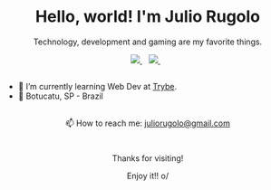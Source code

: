   <h1 align='center'>
    Hello, world! I'm Julio Rugolo
  </h1> 

  <p align='center'>
  Technology, development and gaming are my favorite things.
  </p>

  <p align='center'>
    <a href="https://www.linkedin.com/in/julio-rugolo-3b6b7a251/" target="_blank">
      <img src="https://img.shields.io/badge/linkedin-%230077B5.svg?&style=for-the-badge&logo=linkedin&logoColor=white" />
    </a>&nbsp;&nbsp;
    <a href="https://www.instagram.com/juliorugolo/" target="_blank">
      <img src="https://img.shields.io/badge/instagram-%23E4405F.svg?&style=for-the-badge&logo=instagram&logoColor=white" />        
    </a>&nbsp;&nbsp;
  </p>

  ##



  - 🚀 I’m currently learning Web Dev at <a href="https://www.betrybe.com/" target="_blank">Trybe<a/>.
  - 📍 Botucatu, SP - Brazil

  ##

  <p align='center'>
    📫 How to reach me: <a href='mailto:juliorugolo@gmail.com'>juliorugolo@gmail.com</a>
  </p>



  #

  <p align='center'>
  Thanks for visiting!
  </p>
  <p align='center'>  
  Enjoy it!! o/
  </p>
